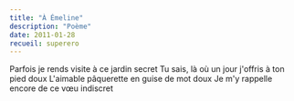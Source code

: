 ```yaml
---
title: "À Émeline"
description: "Poème"
date: 2011-01-28
recueil: superero
---
```


Parfois je rends visite à ce jardin secret
Tu sais, là où un jour j'offris à ton pied doux
L'aimable pâquerette en guise de mot doux
Je m'y rappelle encore de ce vœu indiscret
